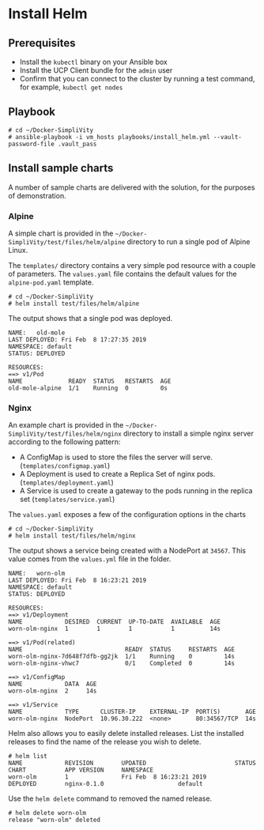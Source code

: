 # Install Helm


## Prerequisites

-   Install the `kubectl` binary on your Ansible box
-   Install the UCP Client bundle for the `admin` user
-   Confirm that you can connect to the cluster by running a test command, for example, `kubectl get nodes`


## Playbook

```
# cd ~/Docker-SimpliVity
# ansible-playbook -i vm_hosts playbooks/install_helm.yml --vault-password-file .vault_pass
```

## Install sample charts

A number of sample charts are delivered with the solution, for the purposes of demonstration.

### Alpine

A simple chart is provided in the `~/Docker-SimpliVity/test/files/helm/alpine` directory to run a single pod of Alpine Linux.

The `templates/` directory contains a very simple pod resource with a couple of parameters. The `values.yaml` file contains the default values for the `alpine-pod.yaml` template.

```
# cd ~/Docker-SimpliVity
# helm install test/files/helm/alpine
```

The output shows that a single pod was deployed.

```
NAME:   old-mole
LAST DEPLOYED: Fri Feb  8 17:27:35 2019
NAMESPACE: default
STATUS: DEPLOYED

RESOURCES:
==> v1/Pod
NAME             READY  STATUS   RESTARTS  AGE
old-mole-alpine  1/1    Running  0         0s
```


### Nginx

An example chart is provided in the `~/Docker-SimpliVity/test/files/helm/nginx` directory to install a simple nginx server according to the following pattern:

- A ConfigMap is used to store the files the server will serve. (`templates/configmap.yaml`)
- A Deployment is used to create a Replica Set of nginx pods. (`templates/deployment.yaml`)
- A Service is used to create a gateway to the pods running in the replica set (`templates/service.yaml`)

The `values.yaml` exposes a few of the configuration options in the charts

```
# cd ~/Docker-SimpliVity
# helm install test/files/helm/nginx
```

The output shows a service being created with a NodePort at `34567`. This value comes from the `values.yml` file in the folder.


```
NAME:   worn-olm
LAST DEPLOYED: Fri Feb  8 16:23:21 2019
NAMESPACE: default
STATUS: DEPLOYED

RESOURCES:
==> v1/Deployment
NAME            DESIRED  CURRENT  UP-TO-DATE  AVAILABLE  AGE
worn-olm-nginx  1        1        1           1          14s

==> v1/Pod(related)
NAME                             READY  STATUS     RESTARTS  AGE
worn-olm-nginx-7d648f7dfb-gg2jk  1/1    Running    0         14s
worn-olm-nginx-vhwc7             0/1    Completed  0         14s

==> v1/ConfigMap
NAME            DATA  AGE
worn-olm-nginx  2     14s

==> v1/Service
NAME            TYPE      CLUSTER-IP    EXTERNAL-IP  PORT(S)       AGE
worn-olm-nginx  NodePort  10.96.30.222  <none>       80:34567/TCP  14s
```


Helm also allows you to easily delete installed releases. List the installed releases to find the name of the release you wish to delete.

```
# helm list
NAME            REVISION        UPDATED                         STATUS          CHART           APP VERSION     NAMESPACE
worn-olm        1               Fri Feb  8 16:23:21 2019        DEPLOYED        nginx-0.1.0                     default
```

Use the `helm delete` command to removed the named release.

```
# helm delete worn-olm
release "worn-olm" deleted
```